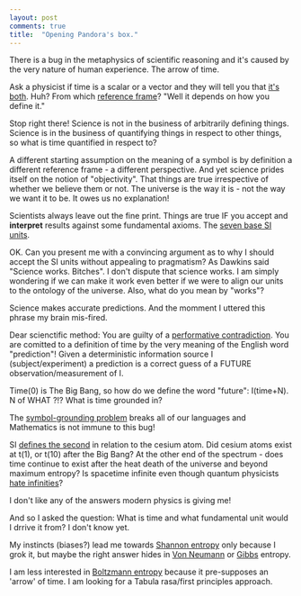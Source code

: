 ```yaml
---
layout: post
comments: true
title:  "Opening Pandora's box."
---
```


There is a bug in the metaphysics of scientific reasoning and it's caused by the very nature of human experience. The arrow of time.

Ask a physicist if time is a scalar or a vector and they will tell you that [it's both](https://en.wikipedia.org/wiki/Problem_of_time). Huh? From which [reference frame](https://en.wikipedia.org/wiki/Frame_of_reference)? "Well it depends on how you define it."

Stop right there! Science is not in the business of arbitrarily defining things.
Science is in the business of quantifying things in respect to other things, so what is time quantified in respect to?

A different starting assumption on the meaning of a symbol is by definition a different reference frame - a different perspective. And yet science prides itself on the notion of "objectivity". That things are true irrespective of whether we believe them or not. The universe is the way it is - not the way we want it to be. It owes us no explanation!

Scientists always leave out the fine print. Things are true IF you accept and **interpret** results against some fundamental axioms. The [seven base SI units](https://en.wikipedia.org/wiki/SI_base_unit). 

OK. Can you present me with a convincing argument as to why I should accept the SI units without appealing to pragmatism? As Dawkins said "Science works. Bitches". I don't dispute that science works. I am simply wondering if we can make it work even better if we were to align our units to the ontology of the universe. Also, what do you mean by "works"? 

Science makes accurate predictions. And the momment I uttered this phrase my brain mis-fired.

Dear scienctific method: You are guilty of a [performative contradiction](https://en.wikipedia.org/wiki/Performative_contradiction). You are comitted to a definition of time by the very meaning of the English word "prediction"! Given a deterministic information source I (subject/experiment) a prediction is a correct guess of a FUTURE observation/measurement of I.

Time(0) is The Big Bang, so how do we define the word "future": I(time+N). N of WHAT ?!? What is time grounded in?

The [symbol-grounding problem](https://en.wikipedia.org/wiki/Symbol_grounding_problem) breaks all of our languages and Mathematics is not immune to this bug! 

SI [defines the second](https://en.wikipedia.org/wiki/SI_base_unit) in relation to the cesium atom.
Did cesium atoms exist at t(1), or t(10) after the Big Bang? At the other end of the spectrum - does time continue to exist after the heat death of the universe and beyond maximum entropy?
Is spacetime infinite even though quantum physicists [hate infinities](https://en.wikipedia.org/wiki/Renormalization)? 

I don't like any of the answers modern physics is giving me! 

And so I asked the question: What is time and what fundamental unit would I drrive it from? I don't know yet. 

My instincts (biases?) lead me towards [Shannon entropy](https://en.wikipedia.org/wiki/Entropy_(information_theory)) only because I grok it, but maybe the right answer hides in [Von Neumann](https://en.wikipedia.org/wiki/Von_Neumann_entropy) or [Gibbs](https://en.wikipedia.org/wiki/Entropy_(statistical_thermodynamics)#Gibbs_entropy_formula) entropy.

I am less interested in [Boltzmann entropy](https://en.wikipedia.org/wiki/Entropy_(arrow_of_time)) because it pre-supposes an 'arrow' of time. I am looking for a Tabula rasa/first principles approach.